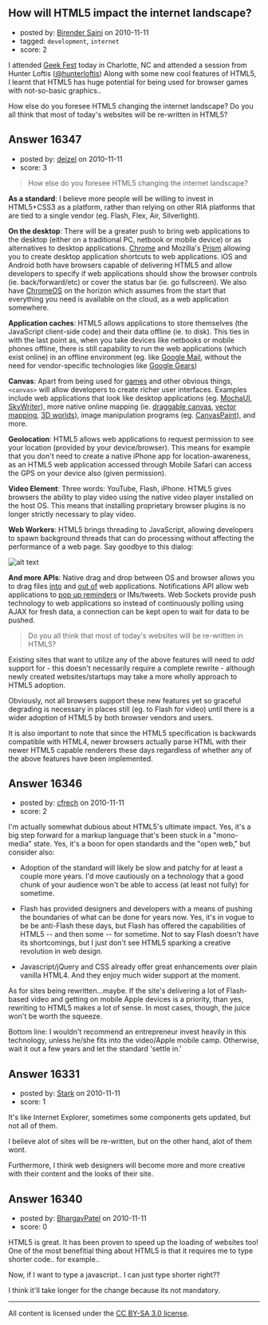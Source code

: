 ## How will HTML5 impact the internet landscape?

- posted by: [Birender Saini](https://stackexchange.com/users/-1/5019-birender-saini) on 2010-11-11
- tagged: `development`, `internet`
- score: 2

I attended [Geek Fest][1] today in Charlotte, NC and attended a session from Hunter Loftis ([@hunterloftis][2]) Along with some new cool features of HTML5, I learnt that HTML5 has huge potential for being used for browser games with not-so-basic graphics.. 

How else do you foresee HTML5 changing the internet landscape? Do you all think that most of today's websites will be re-written in HTML5? 


  [1]: http://www1.cpcc.edu/thegeekfest
  [2]: http://twitter.com/hunterloftis


## Answer 16347

- posted by: [deizel](https://stackexchange.com/users/-1/5340-deizel) on 2010-11-11
- score: 3

<blockquote>
  <p>How else do you foresee HTML5 changing the internet landscape?</p>
</blockquote>

<p><strong>As a standard</strong>: I believe more people will be willing to invest in HTML5+CSS3 as a platform, rather than relying on other RIA platforms that are tied to a single vendor (eg. Flash, Flex, Air, Silverlight).</p>

<p><strong>On the desktop</strong>: There will be a greater push to bring web applications to the desktop (either on a traditional PC, netbook or mobile device) or as alternatives to desktop applications. <a href="http://www.google.com/chrome" rel="nofollow">Chrome</a> and Mozilla's <a href="http://mozillalabs.com/prism/" rel="nofollow">Prism</a> allowing you to create desktop application shortcuts to web applications. iOS and Android both have browsers capable of delivering HTML5 and allow developers to specify if web applications should show the browser controls (ie. back/forward/etc) or cover the status bar (ie. go fullscreen). We also have <a href="http://en.wikipedia.org/wiki/Google_Chrome_OS" rel="nofollow">ChromeOS</a> on the horizon which assumes from the start that everything you need is available on the cloud, as a web application somewhere.</p>

<p><strong>Application caches</strong>: HTML5 allows applications to store themselves (the JavaScript client-side code) and their data offline (ie. to disk). This ties in with the last point as, when you take devices like netbooks or mobile phones offline, there is still capability to run the web applications (which exist online) in an offline environment (eg. like <a href="http://mail.google.com/support/bin/answer.py?hl=en&amp;answer=97535" rel="nofollow">Google Mail</a>, without the need for vendor-specific technologies like <a href="http://gearsblog.blogspot.com/2010/02/hello-html5.html" rel="nofollow">Google Gears</a>)</p>

<p><strong>Canvas</strong>: Apart from being used for <a href="http://benfirshman.com/projects/jsnes/" rel="nofollow">games</a> and other obvious things, <code>&lt;canvas&gt;</code> will allow developers to create richer user interfaces. Examples include web applications that look like desktop applications (eg. <a href="http://mochaui.org/demo/" rel="nofollow">MochaUI</a>, <a href="http://mozillalabs.com/skywriter/" rel="nofollow">SkyWriter</a>), more native online mapping (ie. <a href="http://concentriclivers.com/slippymap.html" rel="nofollow">draggable canvas</a>, <a href="http://cartagen.org/" rel="nofollow">vector mapping</a>, <a href="http://cs.smu.ca/~c_adams1/3DEarth3/" rel="nofollow">3D worlds</a>), image manipulation programs (eg. <a href="http://canvaspaint.org/" rel="nofollow">CanvasPaint</a>), and more.</p>

<p><strong>Geolocation</strong>: HTML5 allows web applications to request permission to see your location (provided by your device/browser). This means for example that you don't need to create a native iPhone app for location-awareness, as an HTML5 web application accessed through Mobile Safari can access the GPS on your device also (given permission).</p>

<p><strong>Video Element</strong>: Three words: YouTube, Flash, iPhone. HTML5 gives browsers the ability to play video using the native video player installed on the host OS. This means that installing proprietary browser plugins is no longer strictly necessary to play video.</p>

<p><strong>Web Workers</strong>: HTML5 brings threading to JavaScript, allowing developers to spawn background threads that can do processing without affecting the performance of a web page. Say goodbye to this dialog:</p>

<p><img src="http://i.stack.imgur.com/cM6K7.gif" alt="alt text"></p>

<p><strong>And more APIs</strong>: Native drag and drop between OS and browser allows you to drag files <a href="http://gmailblog.blogspot.com/2010/04/drag-and-drop-attachments-onto-messages.html" rel="nofollow">into</a> and <a href="http://gmailblog.blogspot.com/2010/08/drag-and-drop-attachments-to-save-them.html" rel="nofollow">out of</a> web applications. Notifications API allow web applications to <a href="http://twitter.com/#!/googlecalendar/status/10735753517" rel="nofollow">pop up reminders</a> or IMs/tweets. Web Sockets provide push technology to web applications so instead of continuously polling using AJAX for fresh data, a connection can be kept open to wait for data to be pushed.</p>

<blockquote>
  <p>Do you all think that most of today's websites will be re-written in HTML5?</p>
</blockquote>

<p>Existing sites that want to utilize any of the above features will need to <em>add</em> support for - this doesn't necessarily require a complete rewrite - although newly created websites/startups may take a more wholly approach to HTML5 adoption.</p>

<p>Obviously, not all browsers support these new features yet so graceful degrading is necessary in places still (eg. to Flash for video) until there is a wider adoption of HTML5 by both browser vendors and users.</p>

<p>It is also important to note that since the HTML5 specification is backwards compatible with HTML4, newer browsers actually parse HTML with their newer HTML5 capable renderers these days regardless of whether any of the above features have been implemented.</p>



## Answer 16346

- posted by: [cfrech](https://stackexchange.com/users/-1/5331-cfrech) on 2010-11-11
- score: 2

I'm actually somewhat dubious about HTML5's ultimate impact. Yes, it's a big step forward for a markup language that's been stuck in a "mono-media" state. Yes, it's a boon for open standards and the "open web," but consider also:

* Adoption of the standard will likely be slow and patchy for at least a couple more years. I'd move cautiously on a technology that a good chunk of your audience won't be able to access (at least not fully) for sometime.

* Flash has provided designers and developers with a means of pushing the boundaries of what can be done for years now. Yes, it's in vogue to be be anti-Flash these days, but Flash has offered the capabilities of HTML5 -- and then some -- for sometime. Not to say Flash doesn't have its shortcomings, but I just don't see HTML5 sparking a creative revolution in web design.

* Javascript/jQuery and CSS already offer great enhancements over plain vanilla HTML4. And they enjoy much wider support at the moment.

As for sites being rewritten...maybe. If the site's delivering a lot of Flash-based video and getting on mobile Apple devices is a priority, than yes, rewriting to HTML5 makes a lot of sense. In most cases, though, the juice won't be worth the squeeze.

Bottom line: I wouldn't recommend an entrepreneur invest heavily in this technology, unless he/she fits into the video/Apple mobile camp. Otherwise, wait it out a few years and let the standard 'settle in.'


## Answer 16331

- posted by: [Stark](https://stackexchange.com/users/-1/5338-stark) on 2010-11-11
- score: 1

It's like Internet Explorer, sometimes some components gets updated, but not all of them.

I believe alot of sites will be re-written, but on the other hand, alot of them wont.

Furthermore, I think web designers will become more and more creative with their content and the looks of their site.


## Answer 16340

- posted by: [BhargavPatel](https://stackexchange.com/users/-1/3998-bhargavpatel) on 2010-11-11
- score: 0

HTML5 is great. It has been proven to speed up the loading of websites too! One of the most benefitial thing about HTML5 is that it requires me to type shorter code.. for example..

Now, if I want to type a javascript.. I can just type <script>//Code here//</script> shorter right??

I think it'll take longer for the change because its not mandatory.



---

All content is licensed under the [CC BY-SA 3.0 license](https://creativecommons.org/licenses/by-sa/3.0/).
